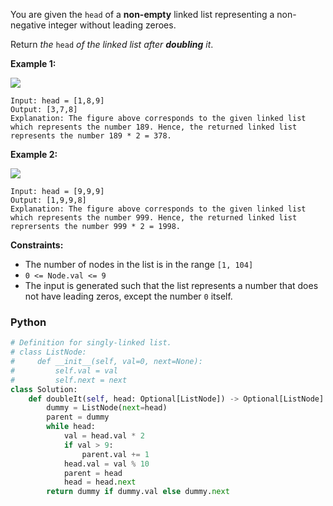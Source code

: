 You are given the  `head`  of a  **non-empty**  linked list representing a non-negative integer without leading zeroes.

Return  _the_ `head` _of the linked list after  **doubling**  it_.

**Example 1:**

![](https://assets.leetcode.com/uploads/2023/05/28/example.png)

```
Input: head = [1,8,9]
Output: [3,7,8]
Explanation: The figure above corresponds to the given linked list which represents the number 189. Hence, the returned linked list represents the number 189 * 2 = 378.
```

**Example 2:**

![](https://assets.leetcode.com/uploads/2023/05/28/example2.png)

```
Input: head = [9,9,9]
Output: [1,9,9,8]
Explanation: The figure above corresponds to the given linked list which represents the number 999. Hence, the returned linked list reprersents the number 999 * 2 = 1998. 
```

**Constraints:**

- The number of nodes in the list is in the range  `[1, 104]`
- `0 <= Node.val <= 9`
- The input is generated such that the list represents a number that does not have leading zeros, except the number  `0`
  itself.

### Python

```python
# Definition for singly-linked list.
# class ListNode:
#     def __init__(self, val=0, next=None):
#         self.val = val
#         self.next = next
class Solution:
    def doubleIt(self, head: Optional[ListNode]) -> Optional[ListNode]:
        dummy = ListNode(next=head)
        parent = dummy
        while head:
            val = head.val * 2
            if val > 9:
                parent.val += 1
            head.val = val % 10
            parent = head
            head = head.next
        return dummy if dummy.val else dummy.next
```